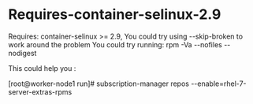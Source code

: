 # Requires-container-selinux-2.9
Requires: container-selinux >= 2.9, You could try using --skip-broken to work around the problem You could try running: rpm -Va --nofiles --nodigest


This could help you :

[root@worker-node1 run]# subscription-manager repos --enable=rhel-7-server-extras-rpms
